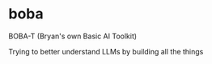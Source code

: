# boba

BOBA-T (Bryan's own Basic AI Toolkit)

Trying to better understand LLMs by building all the things
